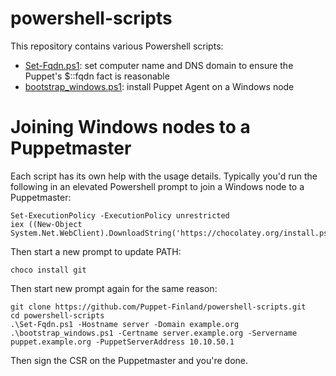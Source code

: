 # powershell-scripts

This repository contains various Powershell scripts:

* [Set-Fqdn.ps1](Set-Fqdn.ps1): set computer name and DNS domain to ensure the Puppet's $::fqdn fact is reasonable
* [bootstrap_windows.ps1](bootstrap_windows.ps1): install Puppet Agent on a Windows node

# Joining Windows nodes to a Puppetmaster

Each script has its own help with the usage details. Typically you'd run the
following in an elevated Powershell prompt to join a Windows node to a Puppetmaster:

    Set-ExecutionPolicy -ExecutionPolicy unrestricted
    iex ((New-Object System.Net.WebClient).DownloadString('https://chocolatey.org/install.ps1'))

Then start a new prompt to update PATH:

    choco install git

Then start new prompt again for the same reason:

    git clone https://github.com/Puppet-Finland/powershell-scripts.git
    cd powershell-scripts
    .\Set-Fqdn.ps1 -Hostname server -Domain example.org
    .\bootstrap_windows.ps1 -Certname server.example.org -Servername puppet.example.org -PuppetServerAddress 10.10.50.1

Then sign the CSR on the Puppetmaster and you're done.
